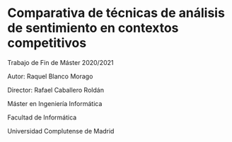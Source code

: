 # Comparativa de técnicas de análisis de sentimiento en contextos competitivos
Trabajo de Fin de Máster 2020/2021

Autor: Raquel Blanco Morago

Director: Rafael Caballero Roldán

Máster en Ingeniería Informática

Facultad de Informática

Universidad Complutense de Madrid
